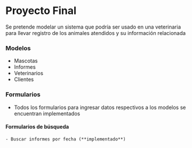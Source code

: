 # Proyecto Final

Se pretende modelar un sistema que podría ser usado en una veterinaria para llevar registro de los animales atendidos y su información relacionada


### Modelos
- Mascotas
- Informes
- Veterinarios
- Clientes

### Formularios
- Todos los formularios para ingresar datos respectivos a los modelos se encuentran implementados
#### Formularios de búsqueda
	- Buscar informes por fecha (**implementado**)

